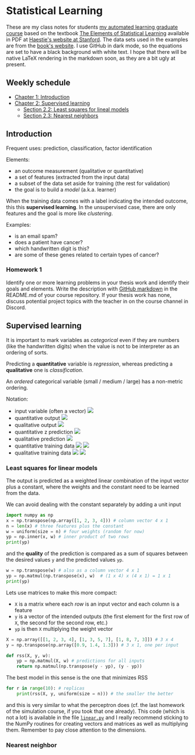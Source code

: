 # Statistical Learning

These are my class notes for
students
[my automated learning graduate course](https://elisa.dyndns-web.com/teaching/sys/apraut/) based
on the
textbook
[The Elements of Statistical Learning](https://link.springer.com/book/10.1007/978-0-387-84858-7) available
in PDF
at
[Haestie's website at Stanford](https://web.stanford.edu/~hastie/Papers/ESLII.pdf).
The data sets used in the examples are from
the [book's website](https://www-stat.stanford.edu/ElemStatLearn). I
use GitHub in dark mode, so the equations are set to have a black
background with white text. I hope that there will be native LaTeX
rendering in the markdown soon, as they are a bit ugly at present.

## Weekly schedule

+ [Chapter 1: Introduction](#introduction)
+ [Chapter 2: Supervised learning](#supervised-learning)
  * [Section 2.2: Least squares for lineal  models](#least-squares-for-linear-models)
  * [Section 2.3: Nearest neighbors](#nearest-neighbors)

## Introduction

Frequent uses: prediction, classification, factor identification

Elements: 

+ an outcome measurement (qualitative or quantitative)
+ a set of features (extracted from the input data)
+ a subset of the data set aside for training (the rest for
  validation)
+ the goal is to build a _model_ (a.k.a. learner) 

When the training data comes with a label indicating the intended
outcome, this this **supervised learning**. In the unsupervised case,
there are only features and the goal is more like _clustering_.

Examples: 

- is an email spam?
- does a patient have cancer?
- which handwritten digit is this?
- are some of these genes related to certain types of cancer?

### Homework 1

Identify one or more learning problems in your thesis work and
identify their goals and elements. Write the description
with
[GitHub markdown](https://github.com/adam-p/markdown-here/wiki/Markdown-Cheatsheet) in
the README.md of your course repository. If your thesis work has none,
discuss potential project topics with the teacher in on the course
channel in Discord.


## Supervised learning

It is important to mark variables as _categorical_ even if they are
numbers (like the handwritten digits) when the value is not to be
interpreter as an ordering of sorts.

Predicting a **quantitative** variable is _regression_, whereas
predicting a **qualitative** one is _classification_.

An _ordered_ categorical variable (small / medium / large) has a
non-metric ordering.

Notation:

+ input variable (often a vector) ![](https://latex.codecogs.com/gif.latex?\bg_black&space;X) 
+ quantitative output ![](https://latex.codecogs.com/gif.latex?\bg_black&space;Y) 
+ qualitative output ![](https://latex.codecogs.com/gif.latex?\bg_black&space;G) 
+ quantitative
z		prediction ![](https://latex.codecogs.com/gif.latex?\bg_black&space;\hat{Y}) 
+ qualitative
prediction ![](https://latex.codecogs.com/gif.latex?\bg_black&space;\hat{G}) 
+ quantitative training
  data
  ![](https://latex.codecogs.com/gif.latex?\bg_black&space;(x_i,&space;y_i))
  ![](https://latex.codecogs.com/gif.latex?\bg_black&space;i&space;\in&space;1,\ldots,n) 
+ qualitative training data ![](https://latex.codecogs.com/gif.latex?\bg_black&space;(x_i,&space;g_i)) 
		 ![](https://latex.codecogs.com/gif.latex?\bg_black&space;i&space;\in&space;1,\ldots,n) 

### Least squares for linear models

The output is predicted as a weighted linear combination of the input
vector plus a constant, where the weights and the constant need to be
learned from the data. 

We can avoid dealing with the constant separately by adding a unit
input
```python
import numpy as np	
x = np.transpose(np.array([1, 2, 3, 4])) # column vector 4 x 1                  
n = len(x) # three features plus the constant                                   
w = uniform(size = n) # four weights (random for now)                           
yp = np.inner(x, w) # inner product of two rows        
print(yp)
```
and the **quality** of the prediction is compared as a sum of squares
between the desired values `y` and the predicted values `yp`. 
```python
w = np.transpose(w) # also as a column vector 4 x 1                             
yp = np.matmul(np.transpose(x), w)  # (1 x 4) x (4 x 1) = 1 x 1                 
print(yp)
``` 
Lets use matrices to make this more compact:

+ `X` is a matrix where each _row_ is an input vector and each column
  is a feature
+ `y` is a vector of the intended outputs (the first element for the
  first row of `X`, the second for the second row, etc.)
+ `yp` is then `X` multiplying the weight vector

```python
X = np.array([[1, 2, 3, 4], [1, 3, 5, 7], [1, 8, 7, 3]]) # 3 x 4                
y = np.transpose(np.array([0.9, 1.4, 1.3])) # 3 x 1, one per input    

def rss(X, y, w):
    yp = np.matmul(X, w) # predictions for all inputs                           
    return np.matmul(np.transpose(y - yp), (y - yp))
```

The best model in this sense is the one that minimizes RSS
```python
for r in range(10): # replicas                                                  
    print(rss(X, y, uniform(size = n)))	# the smaller the better     
``` 
and this is very similar to what the perceptron does (cf. the last
homework of the simulation course, if you took that one already). This
code (which is not a lot) is available in the
file
[`linear.py`](https://github.com/satuelisa/StatisticalLearning/blob/main/linear.py) and
I really recommend sticking to the NumPy routines for creating vectors
and matrices as well as multiplying them. Remember to pay close
attention to the dimensions.

### Nearest neighbor
 
